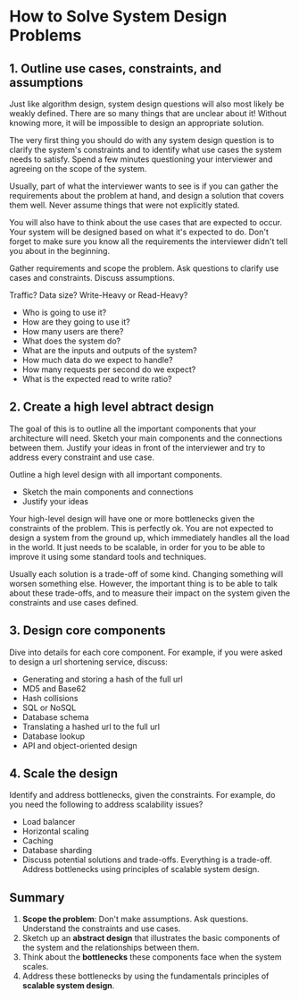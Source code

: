 # How to Solve System Design Problems

## __1. Outline use cases, constraints, and assumptions__

Just like algorithm design, system design questions will also most likely be weakly defined.
There are so many things that are unclear about it! Without knowing more, it will be impossible to design an appropriate solution.

The very first thing you should do with any system design question is to clarify the system's constraints and to identify what use cases the system needs to satisfy. Spend a few minutes questioning your interviewer and agreeing on the scope of the system.

Usually, part of what the interviewer wants to see is if you can gather the requirements about the problem at hand, and design a solution that covers them well. Never assume things that were not explicitly stated.

You will also have to think about the use cases that are expected to occur. Your system will be designed based on what it's expected to do. Don't forget to make sure you know all the requirements the interviewer didn't tell you about in the beginning.

Gather requirements and scope the problem. Ask questions to clarify use cases and constraints. Discuss assumptions.

Traffic?
Data size?
Write-Heavy or Read-Heavy?

* Who is going to use it?
* How are they going to use it?
* How many users are there?
* What does the system do?
* What are the inputs and outputs of the system?
* How much data do we expect to handle?
* How many requests per second do we expect?
* What is the expected read to write ratio?

## __2. Create a high level abtract design__

The goal of this is to outline all the important components that your architecture will need.
Sketch your main components and the connections between them.
Justify your ideas in front of the interviewer and try to address every constraint and use case.

Outline a high level design with all important components.

* Sketch the main components and connections
* Justify your ideas

Your high-level design will have one or more bottlenecks given the constraints of the problem. This is perfectly ok. You are not expected to design a system from the ground up, which immediately handles all the load in the world. It just needs to be scalable, in order for you to be able to improve it using some standard tools and techniques.

Usually each solution is a trade-off of some kind. Changing something will worsen something else. However, the important thing is to be able to talk about these trade-offs, and to measure their impact on the system given the constraints and use cases defined.

## __3. Design core components__

Dive into details for each core component. For example, if you were asked to design a url shortening service, discuss:

* Generating and storing a hash of the full url
* MD5 and Base62
* Hash collisions
* SQL or NoSQL
* Database schema
* Translating a hashed url to the full url
* Database lookup
* API and object-oriented design

## __4. Scale the design__

Identify and address bottlenecks, given the constraints. For example, do you need the following to address scalability issues?

* Load balancer
* Horizontal scaling
* Caching
* Database sharding
* Discuss potential solutions and trade-offs. Everything is a trade-off. Address bottlenecks using principles of scalable system design.

## __Summary__

1. __Scope the problem__: Don't make assumptions. Ask questions. Understand the constraints and use cases.
2. Sketch up an __abstract design__ that illustrates the basic components of the system and the relationships between them.
3. Think about the __bottlenecks__ these components face when the system scales.
4. Address these bottlenecks by using the fundamentals principles of __scalable system design__.